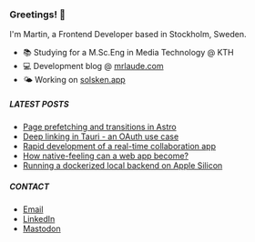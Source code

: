 ### Greetings! 👋

I'm Martin, a Frontend Developer based in Stockholm, Sweden.

* 📚 Studying for a M.Sc.Eng in Media Technology @ KTH
* 💻 Development blog @ [mrlaude.com](https://mrlaude.com)
* 🌤️ Working on [solsken.app](https://solsken.app)

##### LATEST POSTS
<!-- BLOG-POST-LIST:START -->
- [Page prefetching and transitions in Astro](https://mrlaude.com/blog/astro-page-transitions/)
- [Deep linking in Tauri - an OAuth use case](https://mrlaude.com/blog/deep-linking-in-tauri-oauth/)
- [Rapid development of a real-time collaboration app](https://mrlaude.com/blog/gamesquad-app/)
- [How native-feeling can a web app become?](https://mrlaude.com/blog/solsken-app/)
- [Running a dockerized local backend on Apple Silicon](https://mrlaude.com/blog/dockerized-backend-on-apple-silicon/)
<!-- BLOG-POST-LIST:END -->

##### CONTACT
* [Email](mailto:contact@mrlaude.com)
* [LinkedIn](https://www.linkedin.com/in/martinryberglaude/)
* [Mastodon](https://mastodon.green/@mrlaude)
